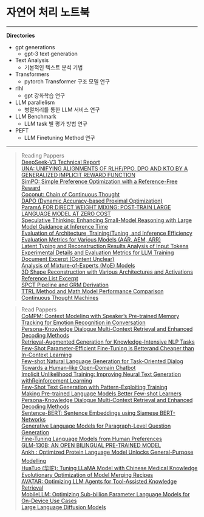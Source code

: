 # 자연어 처리 노트북
---
<b>Directories</b>
* gpt generations
  - gpt-3 text generation
* Text Analysis
  - 기본적인 텍스트 분석 기법
* Transformers
  - pytorch Transformer 구조 모델 연구
* rlhl
  - gpt 강화학습 연구
* LLM parallelism
  - 병렬처리를 통한 LLM 서비스 연구
* LLM Benchmark
  - LLM task 별 평가 방법 연구
* PEFT
  - LLM Finetuning Method 연구

---

> Reading Pappers \
[DeepSeek-V3 Technical Report](https://arxiv.org/pdf/2412.19437)\
[UNA: UNIFYING ALIGNMENTS OF RLHF/PPO, DPO AND KTO BY A GENERALIZED IMPLICIT REWARD FUNCTION](https://openreview.net/pdf?id=xoXn62FzD0)\
[SimPO: Simple Preference Optimization with a Reference-Free Reward](https://arxiv.org/pdf/2405.14734)\
[Coconut: Chain of Continuous Thought](https://arxiv.org/pdf/2412.06769v1)\
[DAPO (Dynamic Accuracy-based Proximal Optimization)](https://arxiv.org/pdf/2503.14476)\
[Param∆ FOR DIRECT WEIGHT MIXING: POST-TRAIN LARGE LANGUAGE MODEL AT ZERO COST](https://arxiv.org/pdf/2504.21023)\
[Speculative Thinking: Enhancing Small-Model Reasoning with Large Model Guidance at Inference Time](https://arxiv.org/pdf/2504.12329)\
[Evaluation of Architecture, Training/Tuning, and Inference Efficiency](https://arxiv.org/pdf/2505.13840)\
[Evaluation Metrics for Various Models (AAR, AEM, ARR)](https://aclanthology.org/2022.findings-acl.48.pdf)\
[Latent Typing and Reconstruction Results Analysis of Input Tokens](https://arxiv.org/pdf/2210.12582)\
[Experimental Details and Evaluation Metrics for LLM Training](https://arxiv.org/pdf/2306.08543)\
[Document Excerpt (Content Unclear)](https://arxiv.org/pdf/2403.07816)\
[Analysis of Mixture-of-Experts (MoE) Models](https://arxiv.org/pdf/2409.12136)\
[3D Shape Reconstruction with Various Architectures and Activations](https://arxiv.org/pdf/2410.21643)\
[Reference List Excerpt](https://arxiv.org/pdf/2502.03387)\
[SPCT Pipeline and GRM Derivation](https://arxiv.org/pdf/2504.02495)\
[TTRL Method and Math Model Performance Comparison](https://arxiv.org/pdf/2504.16084)\
[Continuous Thought Machines](https://arxiv.org/pdf/2505.05522)

> Read Pappers \
[CoMPM: Context Modeling with Speaker’s Pre-trained Memory Tracking for Emotion Recognition in Conversation](https://arxiv.org/pdf/2108.11626.pdf) \
[Persona-Knowledge Dialogue Multi-Context Retrieval and Enhanced Decoding Methods](https://arxiv.org/pdf/2207.13919.pdf)\
[Retrieval-Augmented Generation for Knowledge-Intensive NLP Tasks](https://arxiv.org/pdf/2005.11401.pdf)\
[Few-Shot Parameter-Efficient Fine-Tuning is Betterand Cheaper than In-Context Learning](https://arxiv.org/pdf/2205.05638.pdf)\
[Few-shot Natural Language Generation for Task-Oriented Dialog](https://aclanthology.org/2020.findings-emnlp.17.pdf)\
[Towards a Human-like Open-Domain Chatbot](https://arxiv.org/pdf/2001.09977.pdf)\
[Implicit Unlikelihood Training: Improving Neural Text Generation withReinforcement Learning](https://arxiv.org/pdf/2101.04229.pdf)\
[Few-Shot Text Generation with Pattern-Exploiting Training](https://aclanthology.org/2021.emnlp-main.32.pdf)\
[Making Pre-trained Language Models Better Few-shot Learners](https://aclanthology.org/2021.acl-long.295.pdf)\
[Persona-Knowledge Dialogue Multi-Context Retrieval and Enhanced Decoding Methods](https://arxiv.org/pdf/2207.13919.pdf)\
[Sentence-BERT: Sentence Embeddings using Siamese BERT-Networks](https://arxiv.org/pdf/1908.10084.pdf)\
[Generative Language Models for Paragraph-Level Question Generation](https://arxiv.org/pdf/2210.03992v3.pdf)\
[Fine-Tuning Language Models from Human Preferences](https://arxiv.org/pdf/1909.08593v2.pdf) \
[GLM-130B: AN OPEN BILINGUAL PRE-TRAINED MODEL](https://arxiv.org/pdf/2210.02414v1.pdf) \
[Ankh : Optimized Protein Language Model Unlocks General-Purpose Modelling](https://arxiv.org/ftp/arxiv/papers/2301/2301.06568.pdf)\
[HuaTuo (华驼): Tuning LLaMA Model with Chinese Medical Knowledge](https://arxiv.org/pdf/2304.06975v1.pdf)\
[Evolutionary Optimization of Model Merging Recipes](https://arxiv.org/pdf/2403.13187)\
[AVATAR: Optimizing LLM Agents for Tool-Assisted Knowledge Retrieval](https://arxiv.org/pdf/2406.11200v2)\
[MobileLLM: Optimizing Sub-billion Parameter Language Models for On-Device Use Cases](https://arxiv.org/pdf/2402.14905)\
[Large Language Diffusion Models](https://arxiv.org/pdf/2502.09992)
